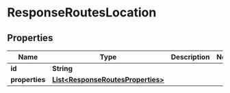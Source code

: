 
# ResponseRoutesLocation

## Properties
Name | Type | Description | Notes
------------ | ------------- | ------------- | -------------
**id** | **String** |  | 
**properties** | [**List&lt;ResponseRoutesProperties&gt;**](ResponseRoutesProperties.md) |  | 



